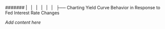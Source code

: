 ####### |   |   |   |   |   |   ├── Charting Yield Curve Behavior in Response to Fed Interest Rate Changes

*Add content here*